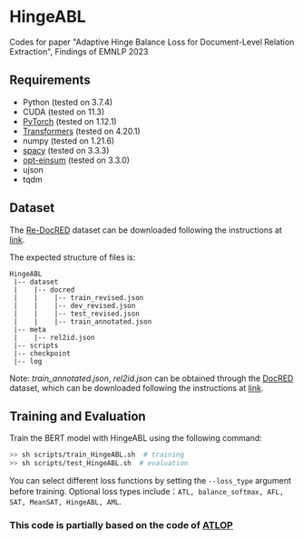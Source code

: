 # HingeABL
Codes for paper "Adaptive Hinge Balance Loss for Document-Level Relation Extraction", Findings of EMNLP 2023
## Requirements
* Python (tested on 3.7.4)
* CUDA (tested on 11.3)
* [PyTorch](http://pytorch.org/) (tested on 1.12.1)
* [Transformers](https://github.com/huggingface/transformers) (tested on 4.20.1)
* numpy (tested on 1.21.6)
* [spacy](https://spacy.io/) (tested on 3.3.3)
* [opt-einsum](https://github.com/dgasmith/opt_einsum) (tested on 3.3.0)
* ujson
* tqdm

## Dataset
The [Re-DocRED](https://aclanthology.org/2022.emnlp-main.580) dataset can be downloaded following the instructions at [link](https://github.com/tonytan48/Re-DocRED/tree/main/data).

The expected structure of files is:
```
HingeABL
 |-- dataset
 |    |-- docred
 |    |    |-- train_revised.json        
 |    |    |-- dev_revised.json
 |    |    |-- test_revised.json
 |    |    |-- train_annotated.json  
 |-- meta
 |    |-- rel2id.json   
 |-- scripts
 |-- checkpoint
 |-- log
```
Note: *train_annotated.json*, *rel2id.json* can be obtained through the [DocRED](https://www.aclweb.org/anthology/P19-1074/) dataset, which can be downloaded following the instructions at [link](https://github.com/thunlp/DocRED/tree/master/data).

## Training and Evaluation
Train the BERT model with HingeABL using the following command:

```bash
>> sh scripts/train_HingeABL.sh  # training
>> sh scripts/test_HingeABL.sh  # evaluation
```
You can select different loss functions by setting the `--loss_type` argument before training. Optional loss types include：`ATL, balance_softmax, AFL, SAT, MeanSAT, HingeABL, AML`.
### This code is partially based on the code of [ATLOP](https://github.com/wzhouad/ATLOP)